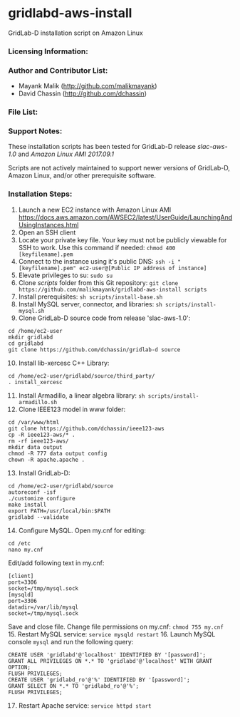 # gridlabd-aws-install
GridLab-D installation script on Amazon Linux


### Licensing Information:

### Author and Contributor List:
* Mayank Malik (http://github.com/malikmayank)
* David Chassin (http://github.com/dchassin)

### File List:


### Support Notes:
These installation scripts has been tested for GridLab-D release *slac-aws-1.0* and *Amazon Linux AMI 2017.09.1*

Scripts are not actively maintained to support newer versions of GridLab-D, Amazon Linux, and/or other prerequisite software.

### Installation Steps:
1. Launch a new EC2 instance with Amazon Linux AMI
https://docs.aws.amazon.com/AWSEC2/latest/UserGuide/LaunchingAndUsingInstances.html
2. Open an SSH client
3. Locate your private key file. Your key must not be publicly viewable for SSH to work. Use this command if needed: `chmod 400 [keyfilename].pem`
4. Connect to the instance using it's public DNS:
`ssh -i "[keyfilename].pem" ec2-user@[Public IP address of instance]`
5. Elevate privileges to su:
`sudo su`
6. Clone *scripts* folder from this Git repository:
`git clone https://github.com/malikmayank/gridlabd-aws-install scripts`
7. Install prerequisites:
`sh scripts/install-base.sh`
8. Install MySQL server, connector, and libraries:
`sh scripts/install-mysql.sh`
9. Clone GridLab-D source code from release 'slac-aws-1.0':
```
cd /home/ec2-user
mkdir gridlabd
cd gridlabd
git clone https://github.com/dchassin/gridlab-d source
```
10. Install lib-xercesc C++ Library:
```
cd /home/ec2-user/gridlabd/source/third_party/
. install_xercesc
```
11. Install Armadillo, a linear algebra library:
`sh scripts/install-armadillo.sh`
12. Clone IEEE123 model in www folder:
```
cd /var/www/html
git clone https://github.com/dchassin/ieee123-aws
cp -R ieee123-aws/* .
rm -rf ieee123-aws/
mkdir data output
chmod -R 777 data output config
chown -R apache.apache .
```
13. Install GridLab-D:
```
cd /home/ec2-user/gridlabd/source
autoreconf -isf
./customize configure
make install
export PATH=/usr/local/bin:$PATH
gridlabd --validate
```
14. Configure MySQL. Open my.cnf for editing:
```
cd /etc
nano my.cnf
```
Edit/add following text in my.cnf:
```
[client]
port=3306
socket=/tmp/mysql.sock
[mysqld]
port=3306
datadir=/var/lib/mysql
socket=/tmp/mysql.sock
```
Save and close file.
Change file permissions on my.cnf:
`chmod 755 my.cnf`
15. Restart MySQL service:
`service mysqld restart`
16. Launch MySQL console `mysql` and run the following query:
```
CREATE USER 'gridlabd'@'localhost' IDENTIFIED BY '[password]';
GRANT ALL PRIVILEGES ON *.* TO 'gridlabd'@'localhost' WITH GRANT OPTION;
FLUSH PRIVILEGES;
CREATE USER 'gridlabd_ro'@'%' IDENTIFIED BY '[password]';
GRANT SELECT ON *.* TO 'gridlabd_ro'@'%';
FLUSH PRIVILEGES;
```
17. Restart Apache service:
`service httpd start`
